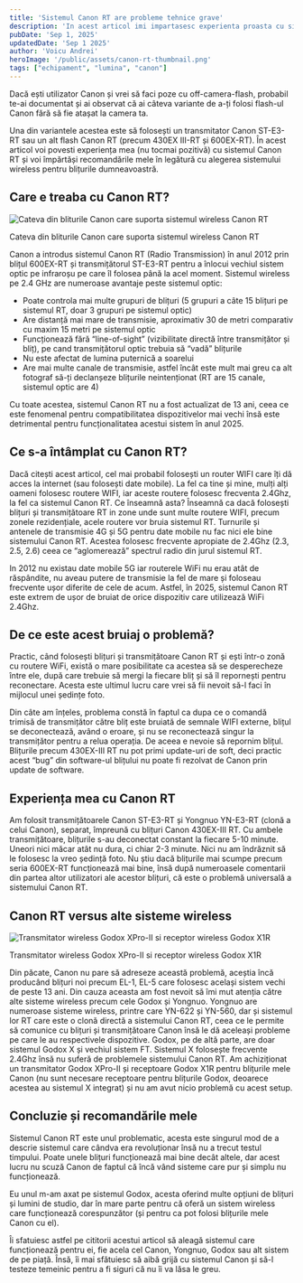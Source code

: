 ```yaml
---
title: 'Sistemul Canon RT are probleme tehnice grave'
description: 'In acest articol imi impartasesc experienta proasta cu sistemul Canon RT'
pubDate: 'Sep 1, 2025'
updatedDate: 'Sep 1 2025'
author: 'Voicu Andrei'
heroImage: '/public/assets/canon-rt-thumbnail.png'
tags: ["echipament", "lumina", "canon"]
---
```


Dacă ești utilizator Canon și vrei să faci poze cu off-camera-flash, probabil te-ai documentat și ai observat că ai câteva variante de a-ți folosi flash-ul Canon fără să fie atașat la camera ta.

Una din variantele acestea este să folosești un transmitator Canon ST-E3-RT sau un alt flash Canon RT (precum 430EX III-RT și 600EX-RT). În acest articol voi povesti experiența mea (nu tocmai pozitivă) cu sistemul Canon RT și voi împărtăși recomandările mele în legătură cu alegerea sistemului wireless pentru blițurile dumneavoastră.

## Care e treaba cu Canon RT?

![Cateva din bliturile Canon care suporta sistemul wireless Canon RT](/assets/probleme-canon-rf/RT-lineup.png)

<p class="caption">Cateva din bliturile Canon care suporta sistemul wireless Canon RT</p>

Canon a introdus sistemul Canon RT (Radio Transmission) în anul 2012 prin blițul 600EX-RT și transmițătorul ST-E3-RT pentru a înlocui vechiul sistem optic pe infraroșu pe care îl folosea până la acel moment. Sistemul wireless pe 2.4 GHz are numeroase avantaje peste sistemul optic:

- Poate controla mai multe grupuri de blițuri (5 grupuri a câte 15 blițuri pe sistemul RT, doar 3 grupuri pe sistemul optic)
- Are distanță mai mare de transmisie, aproximativ 30 de metri comparativ cu maxim 15 metri pe sistemul optic
- Funcționează fără “line-of-sight” (vizibilitate directă între transmițător și bliț), pe cand transmițătorul optic trebuia să “vadă” blițurile
- Nu este afectat de lumina puternică a soarelui
- Are mai multe canale de transmisie, astfel încât este mult mai greu ca alt fotograf să-ți declanșeze blițurile neintenționat (RT are 15 canale, sistemul optic are 4)

Cu toate acestea, sistemul Canon RT nu a fost actualizat de 13 ani, ceea ce este fenomenal pentru compatibilitatea dispozitivelor mai vechi însă este detrimental pentru funcționalitatea acestui sistem în anul 2025.

## Ce s-a întâmplat cu Canon RT?

Dacă citești acest articol, cel mai probabil folosești un router WIFI care îți dă acces la internet (sau folosești date mobile). La fel ca tine și mine, mulți alți oameni folosesc routere WIFI, iar aceste routere folosesc frecventa 2.4Ghz, la fel ca sistemul Canon RT. Ce înseamnă asta? Înseamnă ca dacă folosești blițuri și transmițătoare RT in zone unde sunt multe routere WIFI, precum zonele rezidențiale, acele routere vor bruia sistemul RT. Turnurile și antenele de transmisie 4G și 5G pentru date mobile nu fac nici ele bine sistemului Canon RT. Acestea folosesc frecvente apropiate de 2.4Ghz (2.3, 2.5, 2.6) ceea ce “aglomerează” spectrul radio din jurul sistemul RT. 

In 2012 nu existau date mobile 5G iar routerele WiFi nu erau atât de răspândite, nu aveau putere de transmisie la fel de mare și foloseau frecvente ușor diferite de cele de acum. Astfel, în 2025, sistemul Canon RT este extrem de ușor de bruiat de orice dispozitiv care utilizează WiFi 2.4Ghz.

## De ce este acest bruiaj o problemă?

Practic, când folosești blițuri și transmițătoare Canon RT și ești într-o zonă cu routere WiFi, există o mare posibilitate ca acestea să se desperecheze între ele, după care trebuie să mergi la fiecare bliț și să îl repornești pentru reconectare. Acesta este ultimul lucru care vrei să fii nevoit să-l faci în mijlocul unei ședințe foto.

Din câte am înțeles, problema constă în faptul ca dupa ce o comandă trimisă de transmițător către bliț este bruiată de semnale WIFI externe, blițul se deconectează, având o eroare, și nu se reconectează singur la transmițător pentru a relua operația. De aceea e nevoie să repornim blițul. Blițurile precum 430EX-III RT nu pot primi update-uri de soft, deci practic acest “bug” din software-ul blițului nu poate fi rezolvat de Canon prin update de software. 

## Experiența mea cu Canon RT

Am folosit transmițătoarele Canon ST-E3-RT și Yongnuo YN-E3-RT (clonă a celui Canon), separat, împreună cu blițuri Canon 430EX-III RT. Cu ambele transmițătoare, blițurile s-au deconectat constant la fiecare 5-10 minute. Uneori nici măcar atât nu dura, ci chiar 2-3 minute. Nici nu am îndrăznit să le folosesc la vreo ședință foto. Nu știu dacă blițurile mai scumpe precum seria 600EX-RT funcționează mai bine, însă după numeroasele comentarii din partea altor utilizatori ale acestor blițuri, că este o problemă universală a sistemului Canon RT. 

## Canon RT versus alte sisteme wireless

![Transmitator wireless Godox XPro-II si receptor wireless Godox X1R](/assets/probleme-canon-rf/godox-system.png)

<p class="caption">Transmitator wireless Godox XPro-II si receptor wireless Godox X1R</p>

Din păcate, Canon nu pare să adreseze această problemă, aceștia încă producând blițuri noi precum EL-1, EL-5 care folosesc același sistem vechi de peste 13 ani. Din cauza aceasta am fost nevoit să îmi mut atenția către alte sisteme wireless precum cele Godox și Yongnuo. Yongnuo are numeroase sisteme wireless, printre care YN-622 și YN-560, dar și sistemul lor RT care este o clonă directă a sistemului Canon RT, ceea ce le permite să comunice cu blițuri și transmițătoare Canon însă le dă aceleași probleme pe care le au respectivele dispozitive. Godox, pe de altă parte, are doar sistemul Godox X și vechiul sistem FT. Sistemul X folosește frecvente 2.4Ghz însă nu suferă de problemele sistemului Canon RT. Am achiziționat un transmitator Godox XPro-II și receptoare Godox X1R pentru blițurile mele Canon (nu sunt necesare receptoare pentru blițurile Godox, deoarece acestea au sistemul X integrat) și nu am avut nicio problemă cu acest setup. 

## Concluzie și recomandările mele

Sistemul Canon RT este unul problematic, acesta este singurul mod de a descrie sistemul care cândva era revoluționar însă nu a trecut testul timpului. Poate unele blițuri funcționează mai bine decât altele, dar acest lucru nu scuză Canon de faptul că încă vând sisteme care pur și simplu nu funcționează. 

Eu unul m-am axat pe sistemul Godox, acesta oferind multe opțiuni de blițuri și lumini de studio, dar în mare parte pentru că oferă un sistem wireless care funcționează corespunzător (și pentru ca pot folosi blițurile mele Canon cu el).

Îi sfatuiesc astfel pe cititorii acestui articol să aleagă sistemul care funcționează pentru ei, fie acela cel Canon, Yongnuo, Godox sau alt sistem de pe piață. Însă, îi mai sfătuiesc să aibă grijă cu sistemul Canon și să-l testeze temeinic pentru a fi siguri că nu îi va lăsa le greu.